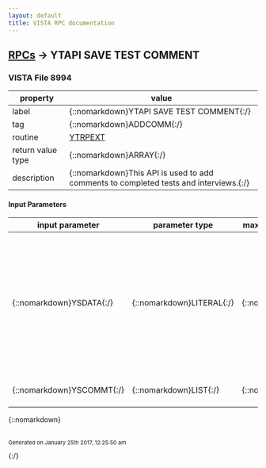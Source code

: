 ```yaml
---
layout: default
title: VISTA RPC documentation
---
```




## [RPCs](TableOfContent.md) &#8594; YTAPI SAVE TEST COMMENT 



### VISTA File 8994 


 property | value 
--- | --- 
 label | {::nomarkdown}YTAPI SAVE TEST COMMENT{:/}
 tag | {::nomarkdown}ADDCOMM{:/}
 routine | [YTRPEXT](http://code.osehra.org/dox/Routine_YTRPEXT_source.html)
 return value type | {::nomarkdown}ARRAY{:/}
 description | {::nomarkdown}This API is used to add comments to completed tests and interviews.{:/}

#### Input Parameters

| input parameter | parameter type | maximum data length | required | description | 
| --- | --- | --- | --- | --- | 
| {::nomarkdown}YSDATA{:/} | {::nomarkdown}LITERAL{:/} | {::nomarkdown}200{:/} | {::nomarkdown}true{:/} | {::nomarkdown}The YSDATA catains the following information:  YSDATA=DFN^DUZ^DATE/TIME TEST ENTERED^NAME OF TEST^AUTHOR^TOTAL LINES OFCOMMENT DFN: Pointer to the Patient fileDATE/TIME TEST ENTERED: FileMan date/time formatNAME OF TEST : Test name in the MH Intrument file #601DUZ and AUTHOR: Pointer to the New Person file #200{:/} | 
| {::nomarkdown}YSCOMMT{:/} | {::nomarkdown}LIST{:/} | {::nomarkdown}200{:/} | {::nomarkdown}true{:/} | {::nomarkdown}YSCOMMT array contains comment lines to be filed.{:/} | 

{::nomarkdown} <br/><br/><p style="font-size: 11px">Generated on January 25th 2017, 12:25:50 am</p>{:/}